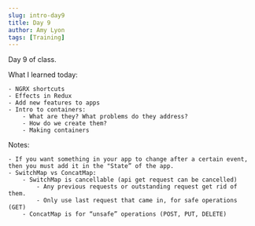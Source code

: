 ```yaml
---
slug: intro-day9
title: Day 9
author: Amy Lyon
tags: [Training]
---
```


Day 9 of class.

What I learned today:

    - NGRX shortcuts
	- Effects in Redux
	- Add new features to apps
	- Intro to containers:
		- What are they? What problems do they address?
		- How do we create them?
		- Making containers

Notes:

	- If you want something in your app to change after a certain event, then you must add it in the "State” of the app.
    - SwitchMap vs ConcatMap:
	    - SwitchMap is cancellable (api get request can be cancelled)
	        - Any previous requests or outstanding request get rid of them.
            - Only use last request that came in, for safe operations (GET)
	    - ConcatMap is for “unsafe” operations (POST, PUT, DELETE)
